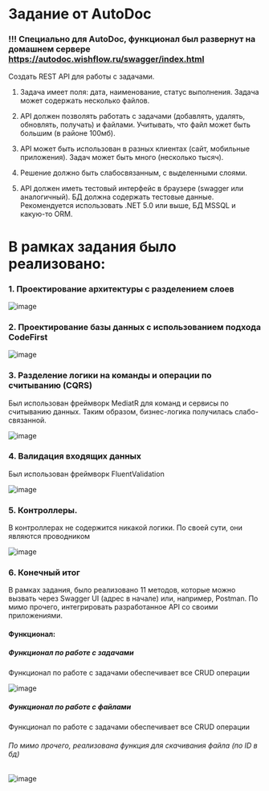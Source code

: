 # Задание от AutoDoc

### !!! Специально для AutoDoc, функционал был развернут на домашнем сервере https://autodoc.wishflow.ru/swagger/index.html

Создать REST API для работы с задачами.

1. Задача имеет поля: дата, наименование, статус выполнения. Задача может содержать несколько файлов.

2. API должен позволять работать с задачами (добавлять, удалять, обновлять, получать) и файлами. Учитывать, что файл может быть большим (в районе 100мб).

3. API может быть использован в разных клиентах (сайт, мобильные приложения). Задач может быть много (несколько тысяч).

4. Решение должно быть слабосвязанным, с выделенными слоями.

5. API должен иметь тестовый интерфейс в браузере (swagger или аналогичный). БД должна содержать тестовые данные.  Рекомендуется использовать .NET 5.0 или выше, БД MSSQL и какую-то ORM.

# В рамках задания было реализовано:

### 1. Проектирование архитектуры с разделением слоев

![image](https://user-images.githubusercontent.com/21026083/190452272-05ccf50b-c0cf-486b-82c5-137eaa4b30d7.png)

### 2. Проектирование базы данных с использованием подхода CodeFirst

![image](https://user-images.githubusercontent.com/21026083/190452615-34bf4381-a920-439c-a6ba-13b23061b343.png)


### 3. Разделение логики на команды и операции по считыванию (CQRS)

Был использован фреймворк MediatR для команд и сервисы по считыванию данных.
Таким образом, бизнес-логика получилась слабо-связанной.

![image](https://user-images.githubusercontent.com/21026083/190453243-e4bcdac4-8639-4adc-8d26-6ca84d9edb0c.png)


### 4. Валидация входящих данных

Был использован фреймворк FluentValidation

![image](https://user-images.githubusercontent.com/21026083/190453345-4b950fa4-52fc-40f5-9b8b-71ed9fa0994a.png)


### 5. Контроллеры.

В контроллерах не содержится никакой логики. По своей сути, они являются проводником

![image](https://user-images.githubusercontent.com/21026083/190453508-88423598-3a68-4262-b31a-4d71efe923cd.png)


### 6. Конечный итог

В рамках задания, было реализовано 11 методов, которые можно вызвать через Swagger UI (адрес в начале) или, например, Postman.
По мимо прочего, интегрировать разработанное API со своими приложениями.

#### Функционал:

##### Функционал по работе с задачами

Функционал по работе с задачами обеспечивает все CRUD операции

![image](https://user-images.githubusercontent.com/21026083/190454364-6740163c-110d-4576-b722-c0a32ec2528a.png)

##### Функционал по работе с файлами

Функционал по работе с задачами обеспечивает все CRUD операции
###### По мимо прочего, реализована функция для скачивания файла (по ID в бд)

![image](https://user-images.githubusercontent.com/21026083/190454591-85a3b7df-be8a-4255-8f1e-5ac89f6e0b2d.png)




